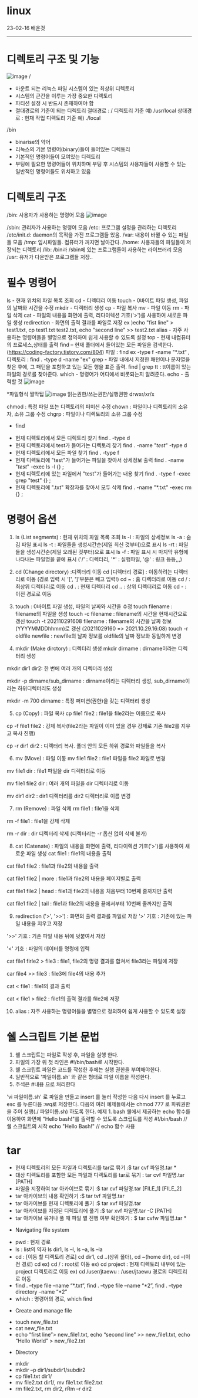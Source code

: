 # linux

23-02-16 배운것
___
# 디렉토리 구조 및 기능
![image](https://user-images.githubusercontent.com/121842148/219260222-3bf6c5d4-f15a-4504-bda8-078163b7d235.png)
/
- 마운트 되는 리눅스 파일 시스템이 있는 최상위 디렉토리
- 시스템의 근간을 이루는 가장 중요한 디렉토리
- 파티션 설정 시 반드시 존재하여야 함
- 절대경로의 기준이 되는 디렉토리
절대경로 : / 디렉토리 기준 예) /usr/local
상대경로 : 현재 작업 디렉토리 기준 예) ./local

/bin
- binarise의 약어
- 리눅스의 기본 명령어(binary)들이 들어있는 디렉토리
- 기본적인 명령어들이 모여있는 디렉토리
- 부팅에 필요한 명령어들이 위치하며 부팅 후 시스템의 사용자들이 사용할 수 있는 일반적인 명령어들도 위치하고 있음

# 디렉토리 구조
/bin: 사용자가 사용하는 명령어 모음
![image](https://user-images.githubusercontent.com/121842148/219260492-30c17231-8b54-40ee-87f9-15415a5f5358.png)

/sbin: 관리자가 사용하는 명령어 모음
/etc: 프로그램 설정을 관리하는 디렉토리
/etc/init.d: daemon의 목적을 가진 프로그램들 있음.
/var: 내용이 바뀔 수 있는 파일들 모음
/tmp: 임시파일들. 컴퓨터가 꺼지면 날아간다.
/home: 사용자들의 파일들이 저장되는 디렉토리
/lib: /bin과 /sbin에 있는 프로그램들이 사용하는 라이브러리 모음
/usr: 유저가 다운받은 프로그램들 저장..

# 필수 명령어

ls - 현재 위치의 파일 목록 조회
cd - 디렉터리 이동
touch - 0바이트 파일 생성, 파일의 날짜와 시간을 수정
mkdir - 디렉터리 생성
cp - 파일 복사
mv - 파일 이동
rm - 파일 삭제
cat - 파일의 내용을 화면에 출력, 리다이렉션 기호('>')를 사용하여 새로운 파일 생성
redirection - 화면의 출력 결과를 파일로 저장 ex )echo "fist line" > test1.txt, cp test1.txt test2.txt, echo "second line" >> test2.txt
alias - 자주 사용하는 명령어들을 별명으로 정의하여 쉽게 사용할 수 있도록 설정
top - 현재 내컴퓨터의 프로세스,상태를 출력
find – 현재 폴더에서 들어있는 모든 파일을 검색한다. (https://coding-factory.tistory.com/804)
파일 : find ex -type f -name "*.txt“ , 디렉토리 : find . -type d -name "ex"
grep - 파일 내에서 지정한 패턴이나 문자열을 찾은 후에, 그 패턴을 포함하고 있는 모든 행을 표준 출력. find | grep tt : tt이름이 있는 파일의 경로를 찾아준다.
which - 명령어가 어디에서 비롯되는지 알려준다.
echo - 출력할 것
![image](https://user-images.githubusercontent.com/121842148/219260694-21f1f975-25b4-4bf1-91d9-2641d3bf81fb.png)

*파일형식 짤막팁
![image](https://user-images.githubusercontent.com/121842148/219260773-9eb08341-6a04-43f5-9110-1bd550ca3a00.png)
읽는권한/쓰는권한/실행권한
drwxr/xr/x

chmod : 특정 파일 또는 디렉토리의 퍼미션 수정
chown : 파일이나 디렉토리의 소유자, 소유 그룹 수정
chgrp : 파일이나 디렉토리의 소유 그룹 수정

* find

- 현재 디렉토리에서 모든 디렉토리 찾기
find . -type d
- 현재 디렉토리에서 test가 들어가는 디렉토리 찾기
find . -name "*test*" -type d
- 현재 디렉토리에서 모든 파일 찾기
find . -type f
- 현재 디렉토리에 "test"가 들어가는 파일을 찾아서 상세정보 출력
find . -name "*test*" -exec ls -l {} \;
- 현재 디렉토리에 있는 파일에서 "test"가 들어가는 내용 찾기
find . -type f -exec grep "test" {} \;
- 현재 디렉토리에 ".txt" 확장자를 찾아서 모두 삭제
find . -name "*.txt" -exec rm {} \;

# 명령어 옵션

1. ls (List segments) : 현재 위치의 파일 목록 조회
ls -l : 파일의 상세정보
ls -a : 숨김 파일 표시
ls -t : 파일들을 생성시간순(제일 최신 것부터)으로 표시
ls -rt : 파일들을 생성시간순(제일 오래된 것부터)으로 표시
ls -f : 파일 표시 시 마지막 유형에 나타내는 파일명을 끝에 표시
('/' : 디렉터리, '*' : 실행파일, '@' : 링크 등등,,,)

2. cd (Change directory) :디렉터리 이동
cd [디렉터리 경로] : 이동하려는 디렉터리로 이동 (경로 입력 시 '[', ']'부분은 빼고 입력!)
cd ~ : 홈 디렉터리로 이동
cd / : 최상위 디렉터리로 이동
cd . : 현재 디렉터리
cd .. : 상위 디렉터리로 이동
cd - : 이전 경로로 이동

3. touch : 0바이트 파일 생성, 파일의 날짜와 시간을 수정
touch filename : filename의 파일을 생성
touch -c filename : filename의 시간을 현재시간으로 갱신
touch -t 202110291608 filename : filename의 시간을 날짜 정보(YYYYMMDDhhmm)로 갱신
(20211029160 => 2021.10.29.16:08)
touch -r oldfile newfile : newfile의 날짜 정보를 oldfile의 날짜 정보와 동일하게 변경

4. mkdir (Make dirctory) : 디렉터리 생성
mkdir dirname : dirname이라는 디렉터리 생성

mkdir dir1 dir2: 한 번에 여러 개의 디렉터리 생성

mkdir -p dirname/sub_dirname : dirname이라는 디렉터리 생성, sub_dirname이라는 하위디렉터리도 생성

mkdir -m 700 dirname : 특정 퍼미션(권한)을 갖는 디렉터리 생성

5. cp (Copy) : 파일 복사
cp file1 file2 : file1을 file2라는 이름으로 복사

cp -f file1 file2 : 강제 복사(file2라는 파일이 이미 있을 경우 강제로 기존 file2를 지우고 복사 진행)

cp -r dir1 dir2 : 디렉터리 복사. 폴더 안의 모든 하위 경로와 파일들을 복사

6. mv (Move) : 파일 이동
mv file1 file2 : file1 파일을 file2 파일로 변경

mv file1 dir : file1 파일을 dir 디렉터리로 이동

mv file1 file2 dir : 여러 개의 파일을 dir 디렉터리로 이동

mv dir1 dir2 : dir1 디렉터리를 dir2 디렉터리로 이름 변경

7. rm (Remove) : 파일 삭제
rm file1 : file1을 삭제

rm -f file1 : file1을 강제 삭제

rm -r dir : dir 디렉터리 삭제 (디렉터리는 -r 옵션 없이 삭제 불가)

8. cat (Catenate) : 파일의 내용을 화면에 출력, 리다이렉션 기호('>')를 사용하여 새로운 파일 생성
cat file1 : file1의 내용을 출력

cat file1 file2 : file1과 file2의 내용을 출력

cat file1 file2 | more : file1과 file2의 내용을 페이지별로 출력

cat file1 file2 | head : file1과 file2의 내용을 처음부터 10번째 줄까지만 출력

cat file1 file2 | tail : file1과 file2의 내용을 끝에서부터 10번째 줄까지만 출력

9. redirection ('>', '>>') : 화면의 출력 결과를 파일로 저장
'>' 기호 : 기존에 있는 파일 내용을 지우고 저장

'>>' 기호 : 기존 파일 내용 뒤에 덧붙여서 저장

'<' 기호 : 파일의 데이터를 명령에 입력

cat file1 firle2 > file3 : file1, file2의 명령 결과를 합쳐서 file3라는 파일에 저장

car file4 >> file3 : file3에 file4의 내용 추가

cat < file1 : file1의 결과 출력

cat < file1 > file2 : file1의 출력 결과를 file2에 저장

10. alias : 자주 사용하는 명령어들을 별명으로 정의하여 쉽게 사용할 수 있도록 설정

# 쉘 스크립트 기본 문법

1. 쉘 스크립트는 파일로 작성 후, 파일을 실행 한다.
2. 파일의 가장 위 첫 라인은 #!/bin/bash로 시작한다.
3. 쉘 스크립트 파일은 코드를 작성한 후에는 실행 권한을 부여해야한다.
4. 일반적으로 '파일이름.sh' 와 같은 형태로 파일 이름을 작성한다.
5. 주석은 #내용 으로 처리한다

'vi 파일이름.sh' 로 파일을 만들고 insert 를 눌러 작성한 다음 다시 insert 를 누르고 esc 를
누른다음 :wq로 저장한다. 다음의 여러 예제들에서는 chmod 777 로 파워권한을 주어 실행(./
파일이름.sh) 하도록 한다.
예제 1. bash 쉘에서 제공하는 echo 함수를 이용하여 화면에 "Hello bash!"를 출력할 수 있도록 스크립트를 작성
#!/bin/bash // 쉘 스크립트의 시작
echo "Hello Bash!" // echo 함수 사용

# tar

- 현재 디렉토리의 모든 파일과 디렉토리를 tar로 묶기 :$ tar cvf 파일명.tar *
- 대상 디렉토리를 포함한 모든 파일과 디렉토리를 tar로 묶기 : tar cvf 파일명.tar [PATH]
- 파일을 지정하여 tar 아카이브로 묶기 :$ tar cvf 파일명.tar [FILE_1] [FILE_2]
- tar 아카이브의 내용 확인하기 :$ tar tvf 파일명.tar
- tar 아카이브를 현재 디렉토리에 풀기 :$ tar xvf 파일명.tar
- tar 아카이브를 지정된 디렉토리에 풀기 :$ tar xvf 파일명.tar -C [PATH]
- tar 아카이브 묶거나 풀 때 파일 별 진행 여부 확인하기 : $ tar cvfw 파일명.tar *

* Navigating file system
- pwd : 현재 경로
- ls : list의 약자
ls dir1, ls –l, ls –a, ls –la
- cd : [이동 할 디렉토리 경로]
cd dir1, cd ..(상위 폴더), cd ~(home dir), cd –(이전 경로)
cd ex) cd / : root로 이동
ex) cd project : 현재 디렉토리 내부에 있는 project 디렉토리로 이동
ex) cd /user/jtaewu : /user/jtaewu 경로의 디렉토리로 이동
- find . –type file –name “*.txt”, find . –type file –name “*2”, find . –type directory –name “*2”
- which : 명령어의 경로, which find

* Create and manage file
- touch new_file.txt
- cat new_file.txt
- echo “first line”> new_file1.txt, echo “second line” >> new_file1.txt, echo “Hello World” > new_file2.txt

* Directory
- mkdir
- mkdir –p dir1/subdir1/subdir2
- cp file1.txt dir1/
- mv file2.txt dir1/, mv file1.txt file2.txt
- rm file2.txt, rm dir2, rRm –r dir2
